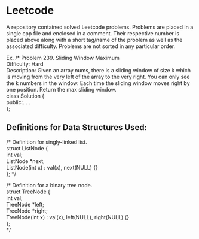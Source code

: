 # Leetcode
A repository contained solved Leetcode problems. Problems are placed in a single cpp file and enclosed in a comment. Their respective number is placed above along with a short tag/name of the problem as well as the associated difficulty. Problems are not sorted in any particular order.

Ex. /*
Problem 239. Sliding Window Maximum  
Difficulty: Hard  
Description: Given an array nums, there is a sliding window of size k which is moving from the very left of the array to the very right. 
You can only see the k numbers in the window. Each time the sliding window moves right by one position. Return the max sliding window.  
class Solution {  
public:. . .  
};  

## Definitions for Data Structures Used:
 /*
 Definition for singly-linked list.  
 struct ListNode {  
 int val;  
 ListNode *next;  
 ListNode(int x) : val(x), next(NULL) {}  
 };
 */

/*
Definition for a binary tree node.  
struct TreeNode {  
int val;  
TreeNode *left;  
TreeNode *right;  
TreeNode(int x) : val(x), left(NULL), right(NULL) {}  
};  
 */  
